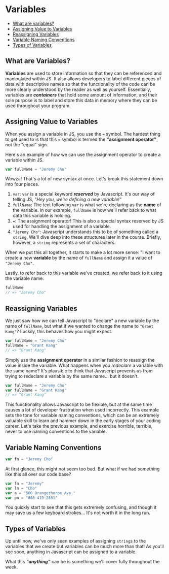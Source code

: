 # Variables

- [What are variables?](#what-are-variables?)
- [Assigning Value to Variables](#assigning-value-to-variables)
- [Reassigning Variables](#reassigning-variables)
- [Variable Naming Conventions](#variable-naming-conventions)
- [Types of Variables](#types-of-variables)

## What are Variables?

**Variables** are used to store information so that they can be referenced and manipulated within JS. It also allows developers to label different pieces of data with descriptive names so that the functionality of the code can be more clearly understood by the reader as well as yourself. Essentially, variables are ***containers*** that hold some amount of information, and their sole purpose is to label and store this data in memory where they can be used throughout your program.

## Assigning Value to Variables

When you assign a variable in JS, you use the `=` symbol. The hardest thing to get used to is that this `=` symbol is termed the **"assignment operator"**, not the "equal" sign.

Here's an example of how we can use the assignment operator to create a variable within JS.

```javascript
var fullName = "Jeremy Cho"
```

Wowza! That's a lot of new syntax at once. Let's break this statement down into four pieces.

1. `var`: `var` is a special keyword ***reserved*** by Javascript. It's our way of telling JS, *"Hey you,  we're defining a new variable!"*
2. `fullName`: The text following `var` is what we're declaring as the **name** of the variable. In our example, `fullName` is how we'll refer back to what data this variable is holding.
3. `=`: The assignment operator! This is also a special syntax reserved by JS used for handling the assignment of a variable.
4. `"Jeremy Cho"`: Javascript understands this to be of something called a `string`. We'll dive deep into these structures later in the course. Briefly, however, a `string` represents a set of characters.

When we put this all together, it starts to make a lot more sense: "I want to create a new **variable** by the name of `fullName` and assign it a value of `"Jeremy Cho"`.

Lastly, to refer back to this variable we've created, we refer back to it using the variable name.

```javascript
fullName
// => "Jeremy Cho"
```

## Reassigning Variables

We just saw how we can tell Javascript to "declare" a new variable by the name of `fullName`, but what if we wanted to change the name to `"Grant Kang"`? Luckily, this behaves how you might expect.

```javascript
var fullName = "Jeremy Cho"
fullName = "Grant Kang"
// => "Grant Kang"
```

Simply use the **assignment operator** in a similar fashion to reassign the value inside the variable. What happens when you *redeclare* a variable with the same name? It's plausible to think that Javascript prevents us from trying to redeclare a variable by the same name... but it doesn't.

```javascript
var fullName = "Jeremy Cho"
var fullName = "Grant Kang"
// => "Grant Kang"
```

This functionality allows Javascript to be flexible, but at the same time causes a lot of developer frustration when used incorrectly. This example sets the tone for variable naming conventions, which can be an extremely valuable skill to learn and hammer down in the early stages of your coding career. Let's take the previous example, and exercise horrible, terrible, never to use naming conventions to the variable.

## Variable Naming Conventions

```javascript
var fn = "Jeremy Cho"
```

At first glance, this might not seem too bad. But what if we had something like this all over our code base?

```javascript
var fn = "Jeremy"
var ln = "Cho"
var a = "500 Orangethorpe Ave."
var pn = "808-419-2831"
```

You quickly start to see that this gets extremely confusing, and though it may save us a few keyboard strokes... It's not worth it in the long run.

## Types of Variables

Up until now, we've only seen examples of assigning `string`s to the variables that we create but variables can be much more than that! As you'll see soon, anything in Javascript can be assigned to a variable.

What this ***"anything"*** can be is something we'll cover fully throughout the week.